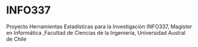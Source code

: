 # INFO337
Proyecto Herramientas Estadísticas para la Investigación INFO337, Magister en Informática ,Facultad de Ciencias de la Ingeniería,  Universidad Austral de Chile
